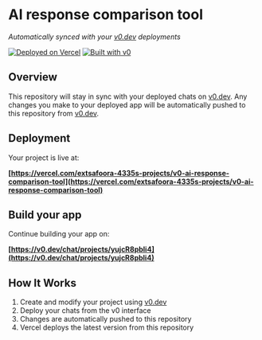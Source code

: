# AI response comparison tool

*Automatically synced with your [v0.dev](https://v0.dev) deployments*

[![Deployed on Vercel](https://img.shields.io/badge/Deployed%20on-Vercel-black?style=for-the-badge&logo=vercel)](https://vercel.com/extsafoora-4335s-projects/v0-ai-response-comparison-tool)
[![Built with v0](https://img.shields.io/badge/Built%20with-v0.dev-black?style=for-the-badge)](https://v0.dev/chat/projects/yujcR8pbli4)

## Overview

This repository will stay in sync with your deployed chats on [v0.dev](https://v0.dev).
Any changes you make to your deployed app will be automatically pushed to this repository from [v0.dev](https://v0.dev).

## Deployment

Your project is live at:

**[https://vercel.com/extsafoora-4335s-projects/v0-ai-response-comparison-tool](https://vercel.com/extsafoora-4335s-projects/v0-ai-response-comparison-tool)**

## Build your app

Continue building your app on:

**[https://v0.dev/chat/projects/yujcR8pbli4](https://v0.dev/chat/projects/yujcR8pbli4)**

## How It Works

1. Create and modify your project using [v0.dev](https://v0.dev)
2. Deploy your chats from the v0 interface
3. Changes are automatically pushed to this repository
4. Vercel deploys the latest version from this repository